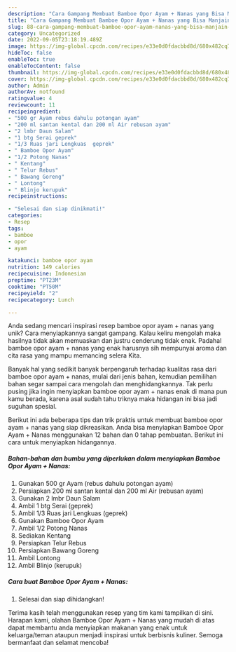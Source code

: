 ```yaml
---
description: "Cara Gampang Membuat Bamboe Opor Ayam + Nanas yang Bisa Manjain Lidah"
title: "Cara Gampang Membuat Bamboe Opor Ayam + Nanas yang Bisa Manjain Lidah"
slug: 88-cara-gampang-membuat-bamboe-opor-ayam-nanas-yang-bisa-manjain-lidah
category: Uncategorized
date: 2022-09-05T23:18:19.489Z
image: https://img-global.cpcdn.com/recipes/e33e0d0fdacbbd8d/680x482cq70/bamboe-opor-ayam-nanas-foto-resep-utama.jpg
hideToc: false
enableToc: true
enableTocContent: false
thumbnail: https://img-global.cpcdn.com/recipes/e33e0d0fdacbbd8d/680x482cq70/bamboe-opor-ayam-nanas-foto-resep-utama.jpg
cover: https://img-global.cpcdn.com/recipes/e33e0d0fdacbbd8d/680x482cq70/bamboe-opor-ayam-nanas-foto-resep-utama.jpg
author: Admin
authorAv: notfound
ratingvalue: 4
reviewcount: 11
recipeingredient:
- "500 gr Ayam rebus dahulu potongan ayam"
- "200 ml santan kental dan 200 ml Air rebusan ayam"
- "2 lmbr Daun Salam"
- "1 btg Serai geprek"
- "1/3 Ruas jari Lengkuas  geprek"
- " Bamboe Opor Ayam"
- "1/2 Potong Nanas"
- " Kentang"
- " Telur Rebus"
- " Bawang Goreng"
- " Lontong"
- " Blinjo kerupuk"
recipeinstructions:

- "Selesai dan siap dinikmati!"
categories:
- Resep
tags:
- bamboe
- opor
- ayam

katakunci: bamboe opor ayam 
nutrition: 149 calories
recipecuisine: Indonesian
preptime: "PT23M"
cooktime: "PT50M"
recipeyield: "2"
recipecategory: Lunch

---
```





Anda sedang mencari inspirasi resep bamboe opor ayam + nanas yang unik? Cara menyiapkannya sangat gampang. Kalau keliru mengolah maka hasilnya tidak akan memuaskan dan justru cenderung tidak enak. Padahal bamboe opor ayam + nanas yang enak harusnya sih mempunyai aroma dan cita rasa yang mampu memancing selera Kita.







Banyak hal yang sedikit banyak berpengaruh terhadap kualitas rasa dari bamboe opor ayam + nanas, mulai dari jenis bahan, kemudian pemilihan bahan segar sampai cara mengolah dan menghidangkannya. Tak perlu pusing jika ingin menyiapkan bamboe opor ayam + nanas enak di mana pun kamu berada, karena asal sudah tahu triknya maka hidangan ini bisa jadi suguhan spesial.






Berikut ini ada beberapa tips dan trik praktis untuk membuat bamboe opor ayam + nanas yang siap dikreasikan. Anda bisa menyiapkan Bamboe Opor Ayam + Nanas menggunakan 12 bahan dan 0 tahap pembuatan. Berikut ini cara untuk menyiapkan hidangannya.

<!--inarticleads1-->

##### Bahan-bahan dan bumbu yang diperlukan dalam menyiapkan Bamboe Opor Ayam + Nanas:

1. Gunakan 500 gr Ayam (rebus dahulu potongan ayam)
1. Persiapkan 200 ml santan kental dan 200 ml Air (rebusan ayam)
1. Gunakan 2 lmbr Daun Salam
1. Ambil 1 btg Serai (geprek)
1. Ambil 1/3 Ruas jari Lengkuas  (geprek)
1. Gunakan  Bamboe Opor Ayam
1. Ambil 1/2 Potong Nanas
1. Sediakan  Kentang
1. Persiapkan  Telur Rebus
1. Persiapkan  Bawang Goreng
1. Ambil  Lontong
1. Ambil  Blinjo (kerupuk)




<!--inarticleads2-->

##### Cara buat Bamboe Opor Ayam + Nanas:


1. Selesai dan siap dihidangkan!



Terima kasih telah menggunakan resep yang tim kami tampilkan di sini. Harapan kami, olahan Bamboe Opor Ayam + Nanas yang mudah di atas dapat membantu anda menyiapkan makanan yang enak untuk keluarga/teman ataupun menjadi inspirasi untuk berbisnis kuliner. Semoga bermanfaat dan selamat mencoba!
